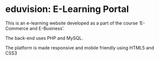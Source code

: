 # eduvision: E-Learning Portal

This is an e-learning website developed as a part of the course ‘E-Commerce and E-Business’.

The back-end uses PHP and MySQL.

The platform is made responsive and mobile friendly using HTML5 and CSS3
